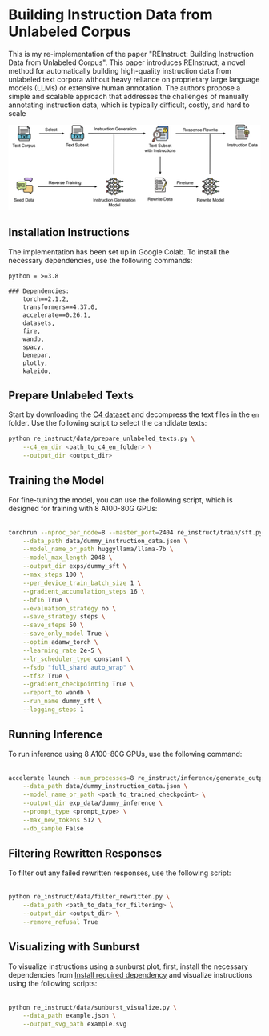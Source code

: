 # Building Instruction Data from Unlabeled Corpus

This is my re-implementation of the paper "REInstruct: Building Instruction Data from Unlabeled Corpus".
This paper introduces REInstruct, a novel method for automatically building high-quality instruction data from unlabeled text corpora without heavy reliance on proprietary large language models (LLMs) or extensive human annotation. The authors propose a simple and scalable approach that addresses the challenges of manually annotating instruction data, which is typically difficult, costly, and hard to scale

![Overview](assets/overview.png)

## Installation Instructions

The implementation has been set up in Google Colab. To install the necessary dependencies, use the following commands:
```
python = >=3.8

```
```
### Dependencies:
    torch==2.1.2,
    transformers==4.37.0,
    accelerate==0.26.1,
    datasets,
    fire,
    wandb,
    spacy,
    benepar,
    plotly,
    kaleido,
```

## Prepare Unlabeled Texts

Start by downloading the [C4 dataset](https://huggingface.co/datasets/allenai/c4) and decompress the text files in the `en` folder. Use the following script to select the candidate texts:

```bash
python re_instruct/data/prepare_unlabeled_texts.py \
    --c4_en_dir <path_to_c4_en_folder> \
    --output_dir <output_dir>
```

## Training the Model

For fine-tuning the model, you can use the following script, which is designed for training with 8 A100-80G GPUs:

```bash

torchrun --nproc_per_node=8 --master_port=2404 re_instruct/train/sft.py \
    --data_path data/dummy_instruction_data.json \
    --model_name_or_path huggyllama/llama-7b \
    --model_max_length 2048 \
    --output_dir exps/dummy_sft \
    --max_steps 100 \
    --per_device_train_batch_size 1 \
    --gradient_accumulation_steps 16 \
    --bf16 True \
    --evaluation_strategy no \
    --save_strategy steps \
    --save_steps 50 \
    --save_only_model True \
    --optim adamw_torch \
    --learning_rate 2e-5 \
    --lr_scheduler_type constant \
    --fsdp "full_shard auto_wrap" \
    --tf32 True \
    --gradient_checkpointing True \
    --report_to wandb \
    --run_name dummy_sft \
    --logging_steps 1

```

## Running Inference

To run inference using 8 A100-80G GPUs, use the following command:

```bash

accelerate launch --num_processes=8 re_instruct/inference/generate_output.py \
    --data_path data/dummy_instruction_data.json \
    --model_name_or_path <path_to_trained_checkpoint> \
    --output_dir exp_data/dummy_inference \
    --prompt_type <prompt_type> \
    --max_new_tokens 512 \
    --do_sample False

```

## Filtering Rewritten Responses

To filter out any failed rewritten responses, use the following script:

```bash

python re_instruct/data/filter_rewritten.py \
    --data_path <path_to_data_for_filtering> \
    --output_dir <output_dir> \
    --remove_refusal True

```

## Visualizing with Sunburst

To visualize instructions using a sunburst plot, first, install the necessary dependencies from [Install required dependency](https://github.com/nikitakit/self-attentive-parser#installation) and visualize instructions using the following scripts:

```bash

python re_instruct/data/sunburst_visualize.py \
    --data_path example.json \
    --output_svg_path example.svg

```
